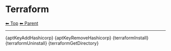 # Terraform

<!-- TEMPLATE header 2 -->
[⬅ Top](index.md) [⬅ Parent ](../index.md)
<hr />

{aptKeyAddHashicorp}
{aptKeyRemoveHashicorp}
{terraformInstall}
{terraformUninstall}
{terraformGetDirectory}

